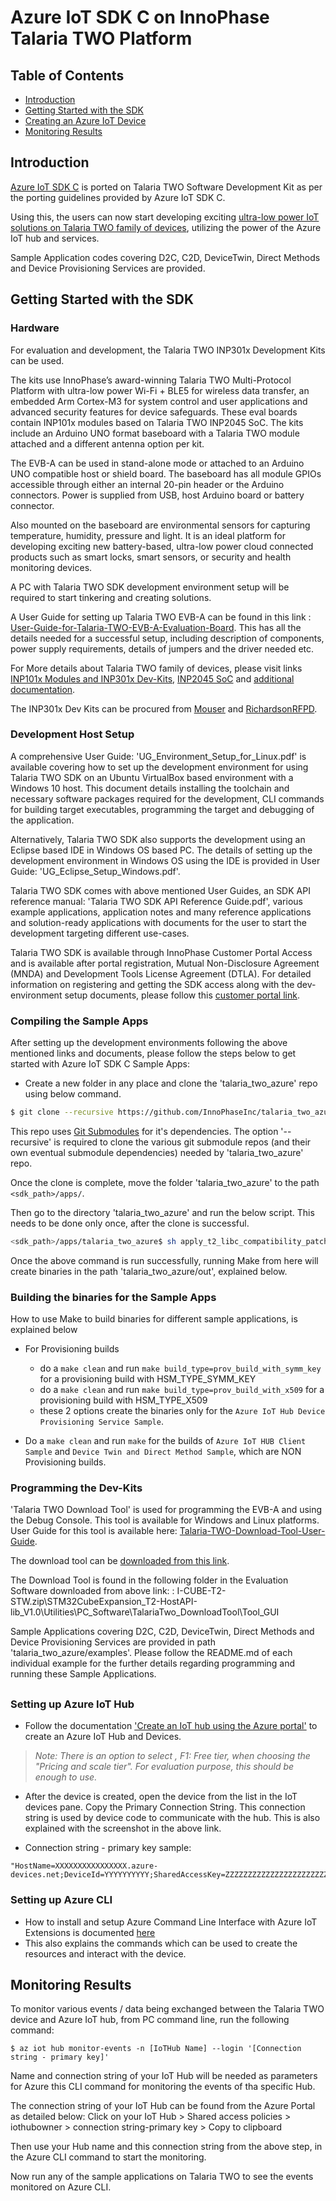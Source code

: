 # Azure IoT SDK C on InnoPhase Talaria TWO Platform

## Table of Contents

- [Introduction](#introduction)
- [Getting Started with the SDK](#get-started)
- [Creating an Azure IoT Device](#create-device)
- [Monitoring Results](#monitoring)

## Introduction

<a name="introduction"></a>

[Azure IoT SDK C](https://github.com/Azure/azure-iot-sdk-c) is ported on Talaria TWO Software Development Kit as per the porting guidelines provided by Azure IoT SDK C.

Using this, the users can now start developing exciting [ultra-low power IoT solutions on Talaria TWO family of devices](https://innophaseinc.com/talaria-technology-details/), utilizing the power of the Azure IoT hub and services.

Sample Application codes covering D2C, C2D, DeviceTwin, Direct Methods and Device Provisioning Services are provided.

## Getting Started with the SDK

<a name="get-started"></a>

### Hardware

For evaluation and development, the Talaria TWO INP301x Development Kits can be used.

The kits use InnoPhase’s award-winning Talaria TWO Multi-Protocol Platform with ultra-low power Wi-Fi + BLE5 for wireless data transfer, an embedded Arm Cortex-M3 for system control and user 
applications and advanced security features for device safeguards. These eval boards contain INP101x modules based on Talaria TWO INP2045 SoC.
The kits include an Arduino UNO format baseboard with a Talaria TWO module attached and a different antenna option per kit. 

The EVB-A can be used in stand-alone mode or attached to an Arduino UNO compatible host or shield board. The baseboard has all module GPIOs accessible through either an internal 20-pin header or the 
Arduino connectors. Power is supplied from USB, host Arduino board or battery connector.

Also mounted on the baseboard are environmental sensors for capturing temperature, humidity, pressure and light. It is an ideal platform for developing exciting new battery-based, ultra-low power cloud connected 
products such as smart locks, smart sensors, or security and health monitoring devices.

A PC with Talaria TWO SDK development environment setup will be required to start tinkering and creating solutions.

A User Guide for setting up Talaria TWO EVB-A can be found in this link : [User-Guide-for-Talaria-TWO-EVB-A-Evaluation-Board](https://innophaseinc.com/wp-content/uploads/modules/User-Guide-for-Talaria-TWO-EVB-A-Evaluation-Board.pdf).
This has all the details needed for a successful setup, including description of components, power supply requirements, details of jumpers and the driver needed etc.


For More details about Talaria TWO family of devices, please visit links [INP101x Modules and INP301x Dev-Kits](https://innophaseinc.com/talaria-two-modules/), [INP2045 SoC](https://innophaseinc.com/talaria-two/) and [additional documentation](https://innophaseinc.com/talaria-two-modules/#doc).

The INP301x Dev Kits can be procured from [Mouser](https://www.mouser.com/manufacturer/innophase/) and [RichardsonRFPD](https://www.richardsonrfpd.com/Products/Search?searchBox=innophase&instockonly=false).

### Development Host Setup

A comprehensive User Guide: 'UG_Environment_Setup_for_Linux.pdf' is available covering how to set up the development environment for using Talaria TWO SDK on an Ubuntu VirtualBox based environment with a Windows 10 host. This document details installing the toolchain and necessary software packages required for the development, CLI commands for building target executables, programming the target and debugging of the application.

Alternatively, Talaria TWO SDK also supports the development using an Eclipse based IDE in Windows OS based PC. The details of setting up the development environment in Windows OS using the IDE is provided in User Guide: 'UG_Eclipse_Setup_Windows.pdf'. 

Talaria TWO SDK comes with above mentioned User Guides, an SDK API reference manual: 'Talaria TWO SDK API Reference Guide.pdf', various example applications, application notes and many reference applications and solution-ready applications with documents for the user to start the development targeting different use-cases.

Talaria TWO SDK is available through InnoPhase Customer Portal Access and is available after portal registration, Mutual Non-Disclosure Agreement (MNDA) and Development Tools License Agreement (DTLA).
For detailed information on registering and getting the SDK access along with the dev-environment setup documents, please follow this [customer portal link](https://innophaseinc.com/portal/customer-registration/).

### Compiling the Sample Apps
After setting up the development environments following the above mentioned links and documents, please follow the steps below to get started with Azure IoT SDK C Sample Apps:
- Create a new folder in any place and clone the 'talaria_two_azure' repo using below command.

``` bash
$ git clone --recursive https://github.com/InnoPhaseInc/talaria_two_azure.git
```

This repo uses [Git Submodules](https://git-scm.com/book/en/v2/Git-Tools-Submodules) for it's dependencies. The option '--recursive' is required to clone the various git submodule repos (and their own eventual submodule dependencies) needed by 'talaria_two_azure' repo.


Once the clone is complete, move the folder 'talaria_two_azure' to the path `<sdk_path>/apps/`.

Then go to the directory 'talaria_two_azure' and run the below script. This needs to be done only once, after the clone is successful.
``` bash
<sdk_path>/apps/talaria_two_azure$ sh apply_t2_libc_compatibility_patches.sh
```

Once the above command is run successfully, running Make from here will create binaries in the path 'talaria_two_azure/out', explained below.

### Building the binaries for the Sample Apps
How to use Make to build binaries for different sample applications, is explained below

- For Provisioning builds
	- do a `make clean` and run `make build_type=prov_build_with_symm_key` for a provisioning build with HSM_TYPE_SYMM_KEY
	- do a `make clean` and run `make build_type=prov_build_with_x509` for a provisioning build with HSM_TYPE_X509
	- these 2 options create the binaries only for the `Azure IoT Hub Device Provisioning Service Sample`.

- Do a `make clean` and run `make` for the builds of `Azure IoT HUB Client Sample` and `Device Twin and Direct Method Sample`, which are NON Provisioning builds.

### Programming the Dev-Kits
'Talaria TWO Download Tool' is used for programming the EVB-A and using the Debug Console.
This tool is available for Windows and Linux platforms.
User Guide for this tool is available here: [Talaria-TWO-Download-Tool-User-Guide](https://innophaseinc.com/wp-content/uploads/modules/Talaria-TWO-Download-Tool-User-Guide.pdf).

The download tool can be [downloaded from this link](https://innophaseinc.com/talaria-two-modules#eval-software).

The Download Tool is found in the following folder in the Evaluation Software downloaded from  above link: 
: I-CUBE-T2-STW.zip\STM32CubeExpansion_T2-HostAPI-lib_V1.0\Utilities\PC_Software\TalariaTwo_DownloadTool\Tool_GUI


Sample Applications covering D2C, C2D, DeviceTwin, Direct Methods and Device Provisioning Services are provided in path 'talaria_two_azure/examples'.
Please follow the README.md of each individual example for the further details regarding programming and running these Sample Applications.

##

### Setting up Azure IoT Hub

- Follow the documentation ['Create an IoT hub using the Azure portal'](https://docs.microsoft.com/en-us/azure/iot-hub/iot-hub-create-through-portal) to create an Azure IoT Hub and Devices.


> *Note: There is an option to select , F1: Free tier, when choosing the "Pricing and scale tier". For evaluation purpose, this should be enough to use.*

- After the device is created, open the device from the list in the IoT devices pane. Copy the Primary Connection String. This connection string is used by device code to communicate with the hub. This is also explained with the screenshot in the above link.

- Connection string - primary key sample:

```
"HostName=XXXXXXXXXXXXXXXX.azure-devices.net;DeviceId=YYYYYYYYYY;SharedAccessKey=ZZZZZZZZZZZZZZZZZZZZZZZZZZZZZZZZZZZZZZZZZZ"
```

### Setting up Azure CLI

- How to install and setup Azure Command Line Interface with Azure IoT Extensions is documented [here](https://docs.microsoft.com/en-us/azure/iot-hub/quickstart-send-telemetry-cli)
- This also explains the commands which can be used to create the resources and interact with the device.


## Monitoring Results

<a name="monitoring"></a>

To monitor various events / data being exchanged between the Talaria TWO device and Azure IoT hub, from PC command line, run the following command:

 `$ az iot hub monitor-events -n [IoTHub Name] --login '[Connection string - primary key]'`

Name and connection string of your IoT Hub will be needed as parameters for Azure this CLI command for monitoring the events of tha specific Hub.

The connection string of your IoT Hub can be found from the Azure Portal as detailed below: 
Click on your IoT Hub > Shared access policies > iothubowner > connection string-primary key > Copy to clipboard

Then use your Hub name and this connection string from the above step, in the Azure CLI command to start the monitoring.

Now run any of the sample applications on Talaria TWO to see the events monitored on Azure CLI.

